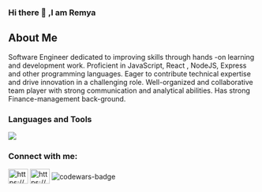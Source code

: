 ### Hi there 👋 ,I am Remya
<h2> About Me </h2>
<p align="left">Software Engineer dedicated to improving skills through hands -on learning and development work. Proficient in JavaScript, React , NodeJS, Express and other programming languages. Eager to contribute technical expertise and drive innovation in a challenging role. Well-organized and collaborative team player with strong communication and analytical abilities. Has strong Finance-management back-ground.</p>


<h3>Languages and Tools</h3>
 <img src="https://skillicons.dev/icons?i=html,css,react,js,ts,nodejs,express,github,materialui,mysql,postman,vscode&perline=5" />
<h3 align="left">Connect with me:</h3>
<p align="left">
<a href="https://www.linkedin.com/in/remyamm/" target="blank"><img align="center" src="https://raw.githubusercontent.com/rahuldkjain/github-profile-readme-generator/master/src/images/icons/Social/linked-in-alt.svg" alt="https://www.linkedin.com/in/remyamm/" height="30" width="40" /></a>
<a href="https://www.hackerrank.com/https://www.hackerrank.com/remyajinil" target="blank"><img align="center" src="https://raw.githubusercontent.com/rahuldkjain/github-profile-readme-generator/master/src/images/icons/Social/hackerrank.svg" alt="https://www.hackerrank.com/remyajinil" height="30" width="40" /></a>
  <img align="center" src="https://www.codewars.com/users/RemyaManoharan/badges/micro" alt="codewars-badge" />
</p>


